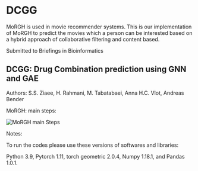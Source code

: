 # DCGG

MoRGH is used in movie recommender systems. This is our implementation of MoRGH to predict the movies which 
a person can be interested based on a hybrid approach of collaborative filtering and content based.

Submitted to Briefings in Bioinformatics

## DCGG: Drug Combination prediction using GNN and GAE 

Authors: S.S. Ziaee, H. Rahmani, M. Tabatabaei, Anna H.C. Vlot, Andreas Bender

MoRGH: main steps: 

![MoRGH main Steps](https://raw.githubusercontent.com/sinaziaee/movie_recommender/master/figs/MoRGH_Overall.png)


Notes:

To run the codes please use these versions of softwares and libraries:

Python 3.9, Pytorch 1.11, torch geometric 2.0.4, Numpy 1.18.1, and Pandas 1.0.1.
